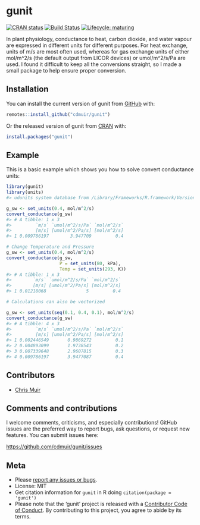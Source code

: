 
<!-- README.md is generated from README.Rmd. Please edit that file -->

# gunit

<!-- badges: start -->

[![CRAN
status](https://www.r-pkg.org/badges/version/gunit)](https://cran.r-project.org/package=gunit)
[![Build
Status](https://travis-ci.com/cdmuir/gunit.svg?token=yprDUtRtPBa2Ma9G4sFP&branch=master)](https://travis-ci.com/cdmuir/gunit)
[![Lifecycle:
maturing](https://img.shields.io/badge/lifecycle-maturing-blue.svg)](https://www.tidyverse.org/lifecycle/#maturing)
<!-- badges: end -->

In plant physiology, conductance to heat, carbon dioxide, and water
vapour are expressed in different units for different purposes. For heat
exchange, units of m/s are most often used, whereas for gas exchange
units of either mol/m^2/s (the default output from LICOR devices) or
umol/m^2/s/Pa are used. I found it difficult to keep all the conversions
straight, so I made a small package to help ensure proper conversion.

## Installation

You can install the current version of gunit from
[GitHub](https://github.com/cdmuir/gunit) with:

``` r
remotes::install_github("cdmuir/gunit")
```

Or the released version of gunit from [CRAN](https://CRAN.R-project.org)
with:

``` r
install.packages("gunit")
```

## Example

This is a basic example which shows you how to solve convert conductance
units:

``` r
library(gunit)
library(units)
#> udunits system database from /Library/Frameworks/R.framework/Versions/3.6/Resources/library/units/share/udunits

g_sw <- set_units(0.4, mol/m^2/s)
convert_conductance(g_sw)
#> # A tibble: 1 x 3
#>         `m/s` `umol/m^2/s/Pa` `mol/m^2/s`
#>         [m/s] [umol/m^2/Pa/s] [mol/m^2/s]
#> 1 0.009786197        3.947709         0.4

# Change Temperature and Pressure
g_sw <- set_units(0.4, mol/m^2/s)
convert_conductance(g_sw, 
                    P = set_units(80, kPa), 
                    Temp = set_units(293, K))
#> # A tibble: 1 x 3
#>        `m/s` `umol/m^2/s/Pa` `mol/m^2/s`
#>        [m/s] [umol/m^2/Pa/s] [mol/m^2/s]
#> 1 0.01218068               5         0.4

# Calculations can also be vectorized

g_sw <- set_units(seq(0.1, 0.4, 0.1), mol/m^2/s)
convert_conductance(g_sw)
#> # A tibble: 4 x 3
#>         `m/s` `umol/m^2/s/Pa` `mol/m^2/s`
#>         [m/s] [umol/m^2/Pa/s] [mol/m^2/s]
#> 1 0.002446549       0.9869272         0.1
#> 2 0.004893099       1.9738543         0.2
#> 3 0.007339648       2.9607815         0.3
#> 4 0.009786197       3.9477087         0.4
```

## Contributors

  - [Chris Muir](https://github.com/cdmuir)

## Comments and contributions

I welcome comments, criticisms, and especially contributions\! GitHub
issues are the preferred way to report bugs, ask questions, or request
new features. You can submit issues here:

<https://github.com/cdmuir/gunit/issues>

## Meta

  - Please [report any issues or
    bugs](https://github.com/cdmuir/gunit/issues).
  - License: MIT
  - Get citation information for `gunit` in R doing `citation(package =
    'gunit')`
  - Please note that the ‘gunit’ project is released with a [Contributor
    Code of Conduct](CODE_OF_CONDUCT.md). By contributing to this
    project, you agree to abide by its terms.
